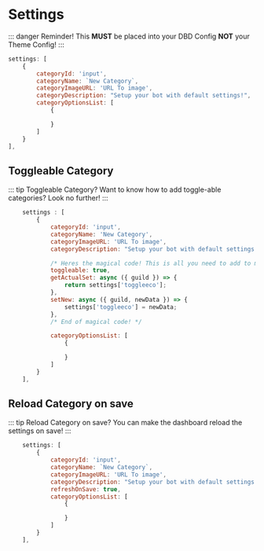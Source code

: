 # Settings

::: danger Reminder!
This **MUST** be placed into your DBD Config **NOT** your Theme Config!
:::

```js
settings: [
    {
        categoryId: 'input',
        categoryName: `New Category`,
        categoryImageURL: 'URL To image',
        categoryDescription: "Setup your bot with default settings!",
        categoryOptionsList: [
            {

            }
        ]
    }
],
```

## Toggleable Category

::: tip Toggleable Category?
Want to know how to add toggle-able categories?
Look no further!
:::

```js
    settings : [
        {
            categoryId: 'input',
            categoryName: 'New Category',
            categoryImageURL: 'URL To image',
            categoryDescription: "Setup your bot with default settings!",

            /* Heres the magical code! This is all you need to add to make it work */
            toggleable: true,
            getActualSet: async ({ guild }) => {
                return settings['toggleeco'];
            },
            setNew: async ({ guild, newData }) => {
                settings['toggleeco'] = newData;
            },
            /* End of magical code! */

            categoryOptionsList: [
                {

                }
            ]
        }
    ],
```

## Reload Category on save

::: tip Reload Category on save? 
You can make the dashboard reload the settings on save! 
:::

```js
    settings: [
        {
            categoryId: 'input',
            categoryName: `New Category`,
            categoryImageURL: 'URL To image',
            categoryDescription: "Setup your bot with default settings!",
            refreshOnSave: true,
            categoryOptionsList: [
                {

                }
            ]
        }
    ],
```